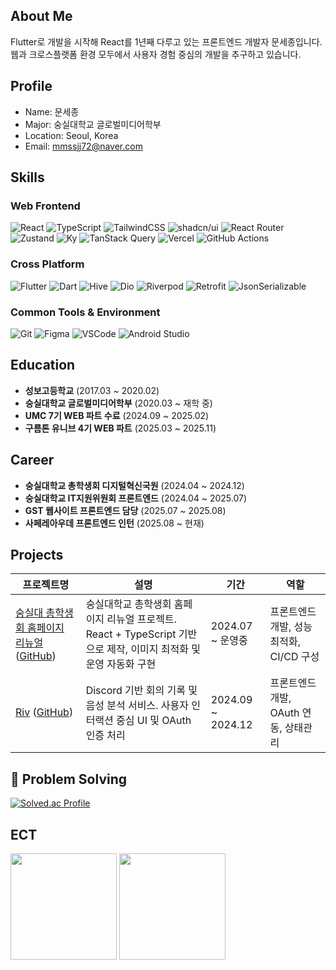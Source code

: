 ## About Me

Flutter로 개발을 시작해 React를 1년째 다루고 있는 프론트엔드 개발자 문세종입니다.<br/>
웹과 크로스플랫폼 환경 모두에서 사용자 경험 중심의 개발을 추구하고 있습니다.

## Profile

- Name: 문세종  
- Major: 숭실대학교 글로벌미디어학부  
- Location: Seoul, Korea
- Email: mmssjj72@naver.com

## Skills

### Web Frontend  
![React](https://img.shields.io/badge/React-61DAFB?style=flat&logo=react&logoColor=white)
![TypeScript](https://img.shields.io/badge/TypeScript-3178C6?style=flat&logo=typescript&logoColor=white)
![TailwindCSS](https://img.shields.io/badge/TailwindCSS-38B2AC?style=flat&logo=tailwind-css&logoColor=white)
![shadcn/ui](https://img.shields.io/badge/shadcn%2Fui-000000?style=flat)
![React Router](https://img.shields.io/badge/React%20Router-CA4245?style=flat&logo=reactrouter&logoColor=white)
<br/>
![Zustand](https://img.shields.io/badge/Zustand-000000?style=flat)
![Ky](https://img.shields.io/badge/Axios-5A29E4?style=flat)
![TanStack Query](https://img.shields.io/badge/TanStack%20Query-FF4154?style=flat)
![Vercel](https://img.shields.io/badge/Vercel-000000?style=flat&logo=vercel&logoColor=white)
![GitHub Actions](https://img.shields.io/badge/GitHub%20Actions-2088FF?style=flat&logo=githubactions&logoColor=white)

### Cross Platform  
![Flutter](https://img.shields.io/badge/Flutter-02569B?style=flat&logo=flutter&logoColor=white)
![Dart](https://img.shields.io/badge/Dart-0175C2?style=flat&logo=dart&logoColor=white)
![Hive](https://img.shields.io/badge/Hive-FADA5E?style=flat)
![Dio](https://img.shields.io/badge/Dio-000000?style=flat)
![Riverpod](https://img.shields.io/badge/Riverpod-40C4FF?style=flat)
![Retrofit](https://img.shields.io/badge/Retrofit-56CCF2?style=flat)
![JsonSerializable](https://img.shields.io/badge/JsonSerializable-00BFA6?style=flat)

### Common Tools & Environment  
![Git](https://img.shields.io/badge/Git%2FGitHub-F05032?style=flat&logo=git&logoColor=white)
![Figma](https://img.shields.io/badge/Figma-F24E1E?style=flat&logo=figma&logoColor=white)
![VSCode](https://img.shields.io/badge/VSCode-007ACC?style=flat&logo=visual-studio-code&logoColor=white)
![Android Studio](https://img.shields.io/badge/Android%20Studio-3DDC84?style=flat&logo=android-studio&logoColor=white)

## Education

- **성보고등학교** (2017.03 ~ 2020.02)
- **숭실대학교 글로벌미디어학부** (2020.03 ~ 재학 중)  
- **UMC 7기 WEB 파트 수료** (2024.09 ~ 2025.02)
- **구름톤 유니브 4기 WEB 파트** (2025.03 ~ 2025.11)

## Career

- **숭실대학교 총학생회 디지털혁신국원** (2024.04 ~ 2024.12)
- **숭실대학교 IT지원위원회 프론트엔드** (2024.04 ~ 2025.07)
- **GST 웹사이트 프론트엔드 담당** (2025.07 ~ 2025.08)
- **사페레아우데 프론트엔드 인턴** (2025.08 ~ 현재)

## Projects

| 프로젝트명 | 설명 | 기간 | 역할 |
|------------|------|------|------|
| [숭실대 총학생회 홈페이지 리뉴얼](https://stu.ssu.ac.kr) ([GitHub](https://github.com/jongse7/homepage-frontend)) | 숭실대학교 총학생회 홈페이지 리뉴얼 프로젝트. React + TypeScript 기반으로 제작, 이미지 최적화 및 운영 자동화 구현 | 2024.07 ~ 운영중 | 프론트엔드 개발, 성능 최적화, CI/CD 구성 |
| [Riv](https://www.riv-discord.online) ([GitHub](https://github.com/OpenRiv/riv-frontend)) | Discord 기반 회의 기록 및 음성 분석 서비스. 사용자 인터랙션 중심 UI 및 OAuth 인증 처리 | 2024.09 ~ 2024.12 | 프론트엔드 개발, OAuth 연동, 상태관리 |

## 💯 Problem Solving

[![Solved.ac Profile](http://mazassumnida.wtf/api/v2/generate_badge?boj=mmssjj72)](https://solved.ac/mmssjj72)

## ECT
<img src="https://github-readme-stats.vercel.app/api?username=jongse7&show_icons=true&theme=tokyonight" height="170"/> <img src="https://github-readme-stats.vercel.app/api/top-langs/?username=jongse7&layout=compact&theme=tokyonight&hide=jupyter%20notebook" height="170"/>

